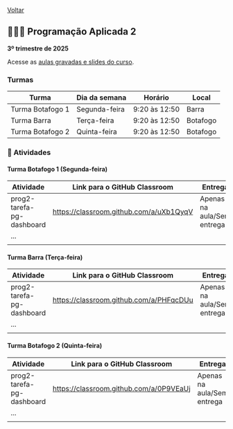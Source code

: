 [Voltar](README.md)

## 👩🏽‍💻️ Programação Aplicada 2
**3º trimestre de 2025**

Acesse as [aulas gravadas e slides do curso](https://drive.google.com/drive/folders/1jFFOSQJWce9xFPNDHuGRVn2Kp5HF6Q6G?usp=sharing).

### Turmas

| Turma            | Dia da semana | Horário       | Local    |
| ---------------- | ------------- | ------------- | -------- |
| Turma Botafogo 1 | Segunda-feira | 9:20 às 12:50 | Barra    |
| Turma Barra      | Terça-feira   | 9:20 às 12:50 | Botafogo |
| Turma Botafogo 2 | Quinta-feira  | 9:20 às 12:50 | Botafogo |

### 📌 Atividades

#### Turma Botafogo 1 (Segunda-feira)

| Atividade                 | Link para o GitHub Classroom            | Entrega                    | Video             |
| ------------------------- | --------------------------------------- | -------------------------- | ----------------- |
| prog2-tarefa-pg-dashboard | https://classroom.github.com/a/uXb1QyqV | Apenas na aula/Sem entrega | __02-sqlalchemy__ |
| ...                       |                                         |                            |                   |
|                           |                                         |                            |                   |


#### Turma Barra (Terça-feira)

| Atividade                 | Link para o GitHub Classroom            | Entrega                    | Video             |
| ------------------------- | --------------------------------------- | -------------------------- | ----------------- |
| prog2-tarefa-pg-dashboard | https://classroom.github.com/a/PHFqcDUu | Apenas na aula/Sem entrega | __02-sqlalchemy__ |
| ...                       |                                         |                            |                   |
|                           |                                         |                            |                   |

#### Turma Botafogo 2 (Quinta-feira)

| Atividade                 | Link para o GitHub Classroom            | Entrega                    | Video             |
| ------------------------- | --------------------------------------- | -------------------------- | ----------------- |
| prog2-tarefa-pg-dashboard | https://classroom.github.com/a/0P9VEaUj | Apenas na aula/Sem entrega | __02-sqlalchemy__ |
| ...                       |                                         |                            |                   |
|                           |                                         |                            |                   |

